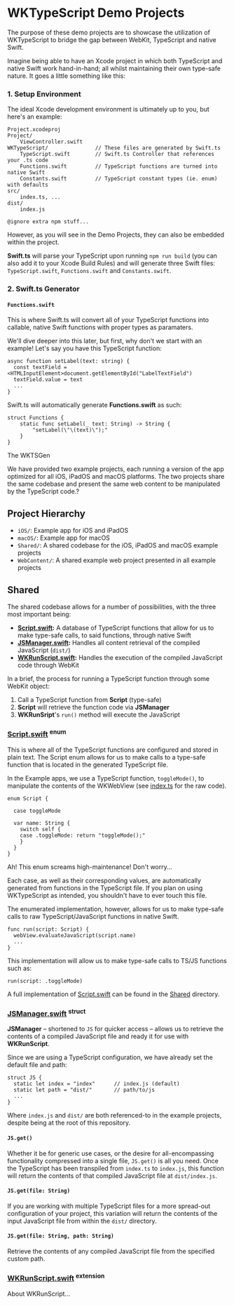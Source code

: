 # WKTypeScript Demo Projects

The purpose of these demo projects are to showcase the utilization of WKTypeScript to bridge the gap between WebKit, TypeScript and native Swift.

<!--![Light Demo Preview](../assets/swift/WKTSDemo-Light.jpg)

![Dark Demo Preview](../assets/swift/WKTSDemo-Dark.jpg)-->

Imagine being able to have an Xcode project in which both TypeScript and native Swift work hand-in-hand; all whilst maintaining their own type-safe nature. It goes a little something like this:

### 1. Setup Environment

The ideal Xcode development environment is ultimately up to you, but here's an example:

```
Project.xcodeproj
Project/
	ViewController.swift
WKTypeScript/               // These files are generated by Swift.ts
	TypeScript.swift        // Swift.ts Controller that references your .ts code
	Functions.swift         // TypeScript functions are turned into native Swift
	Constants.swift         // TypeScript constant types (ie. enum) with defaults
src/
	index.ts, ...
dist/
	index.js

@ignore extra npm stuff...
```

However, as you will see in the Demo Projects, they can also be embedded within the project.

**Swift.ts** will parse your TypeScript upon running `npm run build` (you can also add it to your Xcode Build Rules) and will generate three Swift files: `TypeScript.swift`, `Functions.swift` and `Constants.swift`.

### 2. Swift.ts Generator

#### `Functions.swift`

This is where Swift.ts will convert all of your TypeScript functions into callable, native Swift functions with proper types as paramaters.

We'll dive deeper into this later, but first, why don't we start with an example! Let's say you have this TypeScript function:

```
async function setLabel(text: string) {
  const textField = <HTMLInputElement>document.getElementById("LabelTextField")
  textField.value = text
  ...
}
```

Swift.ts will automatically generate **Functions.swift** as such:

```
struct Functions {
    static func setLabel(_ text: String) -> String {
        "setLabel(\"\(text)\");"
    }
}
```


The WKTSGen 


We have provided two example projects, each running a version of the app optimized for all iOS, iPadOS and macOS platforms. The two projects share the same codebase and present the same web content to be manipulated by the TypeScript code.?

## Project Hierarchy
- `iOS/`: Example app for iOS and iPadOS
- `macOS/`: Example app for macOS
- `Shared/`: A shared codebase for the iOS, iPadOS and macOS example projects
- `WebContent/`: A shared example web project presented in all example projects

## Shared
The shared codebase allows for a number of possibilities, with the three most important being:

- **[Script.swift](Shared/Script.swift):** A database of TypeScript functions that allow for us to make type-safe calls, to said functions, through native Swift
- **[JSManager.swift](Shared/WebKit/JSManager.swift):** Handles all content retrieval of the compiled JavaScript (`dist/`)
- **[WKRunScript.swift](Shared/WebKit/WKRunScript):** Handles the execution of the compiled JavaScript code through WebKit

In a brief, the process for running a TypeScript function through some WebKit object:

1. Call a TypeScript function from **Script** (type-safe)
2. **Script** will retrieve the function code via **JSManager**
3. **WKRunSript**'s `run()` method will execute the JavaScript

### [Script.swift](Shared/Script.swift) <sup>enum</sup>
This is where all of the TypeScript functions are configured and stored in plain text. The Script enum allows for us to make calls to a type-safe function that is located in the generated TypeScript file.

In the Example apps, we use a TypeScript function, `toggleMode()`, to manipulate the contents of the WKWebView (see [index.ts](https://github.com/inter-ops/WKTypeScript/blob/main/src/index.ts) for the raw code).

```
enum Script {
    
  case toggleMode
  
  var name: String {
    switch self {
    case .toggleMode: return "toggleMode();"
    }
  }
}
```

Ah! This enum screams high-maintenance! Don't worry...

Each case, as well as their corresponding values, are automatically generated from functions in the TypeScript file. If you plan on using WKTypeScript as intended, you shouldn't have to ever touch this file.

The enumerated implementation, however, allows for us to make type-safe calls to raw TypeScript/JavaScript functions in native Swift.

```
func run(script: Script) {
  webView.evaluateJavaScript(script.name)
  ...
}
```
This implementation will allow us to make type-safe calls to TS/JS functions such as:

```
run(script: .toggleMode)
```

A full implementation of [Script.swift](Shared/Script.swift) can be found in the [Shared](Shared/) directory.

### [JSManager.swift](Shared/WebKit/JSManager.swift) <sup>struct</sup>
**JSManager** – shortened to `JS` for quicker access – allows us to retrieve the contents of a compiled JavaScript file and ready it for use with **WKRunScript**.

Since we are using a TypeScript configuration, we have already set the default file and path:

```
struct JS {
  static let index = "index"      // index.js (default)
  static let path = "dist/"       // path/to/js
  ...
}
```
Where `index.js` and `dist/` are both referenced-to in the example projects, despite being at the root of this repository.

#### `JS.get()`

Whether it be for generic use cases, or the desire for all-encompassing functionality compressed into a single file, `JS.get()` is all you need. Once the TypeScript has been transpiled from `index.ts` to `index.js`, this function will return the contents of that compiled JavaScript file at `dist/index.js`.

#### `JS.get(file: String)`
If you are working with multiple TypeScript files for a more spread-out configuration of your project, this variation will return the contents of the input JavaScript file from within the `dist/` directory.

#### `JS.get(file: String, path: String)`
Retrieve the contents of any compiled JavaScript file from the specified custom path.

### [WKRunScript.swift](Shared/WebKit/WKRunScript.swift) <sup>extension</sup>
About WKRunScript...
